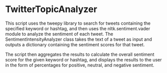 # TwitterTopicAnalyzer
This script uses the tweepy library to search for tweets containing the specified keyword or hashtag, and then uses the nltk.sentiment.vader module to analyze the sentiment of each tweet. The SentimentIntensityAnalyzer class takes the text of a tweet as input and outputs a dictionary containing the sentiment scores for that tweet.

The script then aggregates the results to calculate the overall sentiment score for the given keyword or hashtag, and displays the results to the user in the form of percentages for positive, neutral, and negative sentiment.
